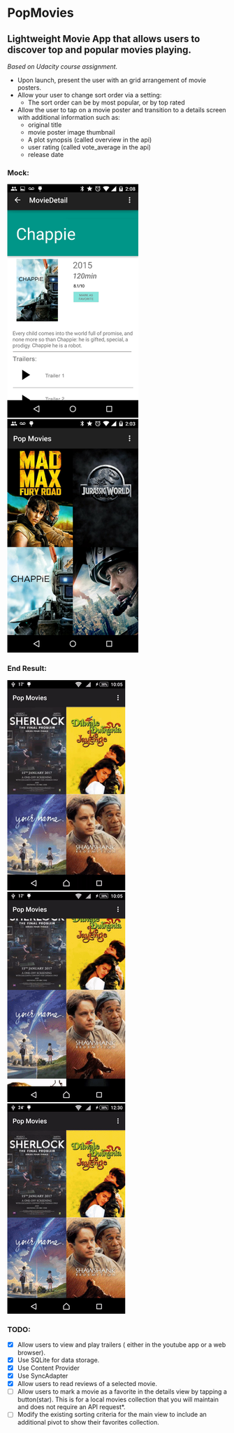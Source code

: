 # PopMovies
## Lightweight Movie App that allows users to discover top and popular movies playing.


*Based on Udacity course assignment.*

- Upon launch, present the user with an grid arrangement of movie posters.
- Allow your user to change sort order via a setting:
  - The sort order can be by most popular, or by top rated
- Allow the user to tap on a movie poster and transition to a details screen with additional information such as:
  - original title
  - movie poster image thumbnail
  - A plot synopsis (called overview in the api)
  - user rating (called vote_average in the api)
  - release date

### Mock:
<img src="https://github.com/IvanLepi/PopularMovies/blob/master/screenshots/Phone_detail_with_settings_mockup.png?raw=true" width="300" height="533" /> <img src="https://github.com/IvanLepi/PopularMovies/blob/master/screenshots/Phone_main_mockup.png?raw=true" width="300" height="533"/>



### End Result:
<img src="https://github.com/IvanLepi/PopularMovies/blob/master/screenshots/details.gif?raw=true"/>  <img src="https://github.com/IvanLepi/PopularMovies/blob/master/screenshots/scroll.gif?raw=true"/>  <img src="https://github.com/IvanLepi/PopularMovies/blob/master/screenshots/sort.gif?raw=true"/>  

### TODO:
- [x] Allow users to view and play trailers ( either in the youtube app or a web browser).
- [x] Use SQLite for data storage.
- [x] Use Content Provider
- [x] Use SyncAdapter
- [x] Allow users to read reviews of a selected movie.
- [ ] Allow users to mark a movie as a favorite in the details view by tapping a button(star). This is for a local movies collection that you will maintain and does not require an API request*.
- [ ] Modify the existing sorting criteria for the main view to include an additional pivot to show their favorites collection.
